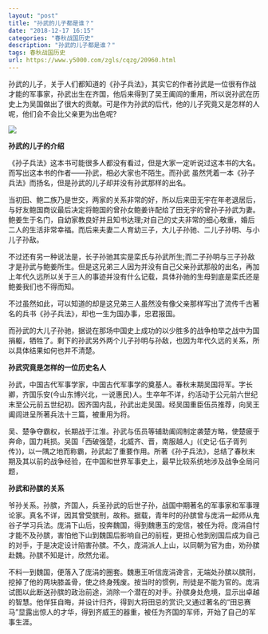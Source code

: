 ```yaml
---
layout: "post"
title: "孙武的儿子都是谁？"
date: "2018-12-17 16:15"
categories: "春秋战国历史"
description: "孙武的儿子都是谁？"
tags: 春秋战国历史
url: https://www.y5000.com/zgls/cqzg/20960.html
---
```






孙武的儿子，关于人们都知道的《孙子兵法》，其实它的作者孙武是一位很有作战才能的军事家，孙武出生在齐国，他后来得到了吴王阖闾的重用，所以说孙武在历史上为吴国做出了很大的贡献。可是作为孙武的后代，他的儿子究竟又是怎样的人呢，他们会不会比父亲更为出色呢?

![](https://img.y5000.com/uploads/allimg/170504/152950M09-0.jpg)

**孙武的儿子的介绍**

《孙子兵法》这本书可能很多人都没有看过，但是大家一定听说过这本书的大名。而写出这本书的作者——孙武，相必大家也不陌生。而孙武
虽然凭着一本《孙子兵法》而扬名，但是孙武的儿子却并没有孙武那样的出名。

当初田、鲍二族乃是世交，两家的关系非常的好，所以后来田无宇在年老退居后，与好友鲍国商议最后决定将鲍国的曾孙女鲍姜许配给了田无宇的曾孙子孙武为妻。鲍姜生于名门，自幼家教良好并且知书达理;对自己的丈夫非常的细心敬重，婚后二人的生活非常幸福。而后来夫妻二人育幼三子，大儿子孙驰、二儿子孙明、与小儿子孙敌。

不过还有另一种说法是，长子孙驰其实是栾氏与孙武所生;而二子孙明与三子孙敌才是孙武与鲍姜所生。但是这兄弟三人因为并没有自己父亲孙武那般的出名，再加上年代久远所以关于三人的事迹并没有什么记载，具体孙驰的生母到底是栾氏还是鲍姜我们也不得而知。

不过虽然如此，可以知道的却是这兄弟三人虽然没有像父亲那样写出了流传千古著名的兵书《孙子兵法》，却也一生为国办事，忠君报国。

而孙武的大儿子孙驰，据说在那场中国史上成功的以少胜多的战争柏举之战中为国捐躯，牺牲了。剩下的孙武另外两个儿子孙明与孙敌，也因为年代久远的关系，所以具体结果如何也并不清楚。

**孙武究竟是怎样的一位历史名人**

孙武，中国古代军事学家，中国古代军事学的奠基人。春秋末期吴国将军。字长卿，齐国乐安(今山东博兴北，一说惠民)人。生卒年不详，约活动于公元前六世纪末至公元前五世纪初。因齐国内乱，孙武出走吴国。经吴国重臣伍员推荐，向吴王阖闾进呈所著兵法十三篇，被重用为将。

吴、楚争夺霸权，长期战于江淮。孙武与伍员等辅助阖闾制定袭楚方略，使楚疲于奔命，国力耗损。吴国「西破强楚，北威齐、晋，南服越人」(《史记·伍子胥列传》)，以一隅之地而称霸，孙武起了重要作用。所著《孙子兵法》，总结了春秋末期及其以前的战争经验，在中国和世界军事史上，最早比较系统地涉及战争全局问题，

**孙武和孙膑的关系**

爷孙关系。孙膑，齐国人，兵圣孙武的后世子孙，战国中期著名的军事家和军事理论家。真名不详，因其曾受膑刑，故称。据载，青年时的孙膑曾与庞涓一起师从鬼谷子学习兵法。庞涓下山后，投奔魏国，得到魏惠玉的宠信，被任为将。庞涓自忖才能不及孙膑，害怕他下山到魏国后影响自己的前程，更担心他到别国后成为自己的对手，于是决定设计陷害孙膑。不久，庞涓派人上山，以同朝为官为由，劝孙膑赴魏。孙膑不知是计，欣然允诺。

不料一到魏国，便落入了庞涓的圈套。魏惠王听信庞涓谗言，无端处孙膑以膑刑，挖掉了他的两块膝盖骨，使之终身残废。按当时的惯例，刑徒是不能为官的。庞涓试图以此断送孙膑的政治前途，消除一个潜在的对手。孙膑身处危境，显示出卓越的智慧。他佯狂自晦，并设计归齐，得到大将田忌的赏识;又通过著名的“田忌赛马”显露出惊人的才华，得到齐威王的器重，被任为齐国的军师，开始了自己的军事生涯。

